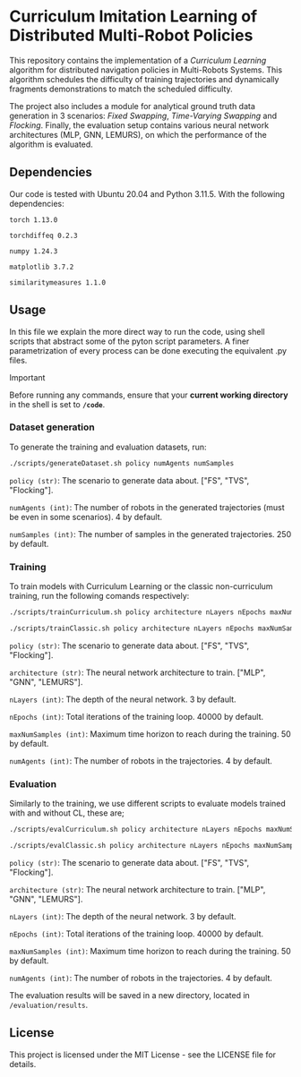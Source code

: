 # Curriculum Imitation Learning of Distributed Multi-Robot Policies

This repository contains the implementation of a *Curriculum Learning* algorithm for distributed navigation policies in Multi-Robots Systems. This algorithm schedules the difficulty of training trajectories and dynamically fragments demonstrations to match the scheduled difficulty.

The project also includes a module for analytical ground truth data generation in 3 scenarios: *Fixed Swapping*, *Time-Varying Swapping* and *Flocking*. Finally, the evaluation setup contains various neural network architectures (MLP, GNN, LEMURS), on which the performance of the algorithm is evaluated.

## Dependencies

Our code is tested with Ubuntu 20.04 and Python 3.11.5. With the following dependencies: 

```torch 1.13.0``` 

```torchdiffeq 0.2.3```

```numpy 1.24.3```

```matplotlib 3.7.2```

```similaritymeasures 1.1.0```

## Usage

In this file we explain the more direct way to run the code, using shell scripts that abstract some of the pyton script parameters. A finer parametrization of every process can be done executing the equivalent .py files.

> [!IMPORTANT]
> Before running any commands, ensure that your **current working directory** in the shell is set to **`/code`**.

### Dataset generation

To generate the training and evaluation datasets, run:
```bash
./scripts/generateDataset.sh policy numAgents numSamples
```

```policy (str)```: The scenario to generate data about.  ["FS", "TVS", "Flocking"].

```numAgents (int)```: The number of robots in the generated trajectories (must be even in some scenarios).  4 by default.

```numSamples (int)```: The number of samples in the generated trajectories. 250 by default.

### Training
To train models with Curriculum Learning or the classic non-curriculum training, run the following comands respectively:
```bash
./scripts/trainCurriculum.sh policy architecture nLayers nEpochs maxNumSamples numAgents
```
```bash
./scripts/trainClassic.sh policy architecture nLayers nEpochs maxNumSamples numAgents
```
```policy (str)```: The scenario to generate data about.  ["FS", "TVS", "Flocking"].

```architecture (str)```: The neural network architecture to train.  ["MLP", "GNN", "LEMURS"].

```nLayers (int)```: The depth of the neural network.  3 by default.

```nEpochs (int)```: Total iterations of the training loop.  40000 by default.

```maxNumSamples (int)```: Maximum time horizon to reach during the training.  50 by default.

```numAgents (int)```: The number of robots in the trajectories.  4 by default.

### Evaluation

Similarly to the training, we use different scripts to evaluate models trained with and without CL, these are;
```bash
./scripts/evalCurriculum.sh policy architecture nLayers nEpochs maxNumSamples numAgents
```
```bash
./scripts/evalClassic.sh policy architecture nLayers nEpochs maxNumSamples numAgents
```
```policy (str)```: The scenario to generate data about.  ["FS", "TVS", "Flocking"].

```architecture (str)```: The neural network architecture to train.  ["MLP", "GNN", "LEMURS"].

```nLayers (int)```: The depth of the neural network.  3 by default.

```nEpochs (int)```: Total iterations of the training loop.  40000 by default.

```maxNumSamples (int)```: Maximum time horizon to reach during the training.  50 by default.

```numAgents (int)```: The number of robots in the trajectories.  4 by default.

The evaluation results will be saved in a new directory, located in ```/evaluation/results```.

## License

This project is licensed under the MIT License - see the LICENSE file for details.
